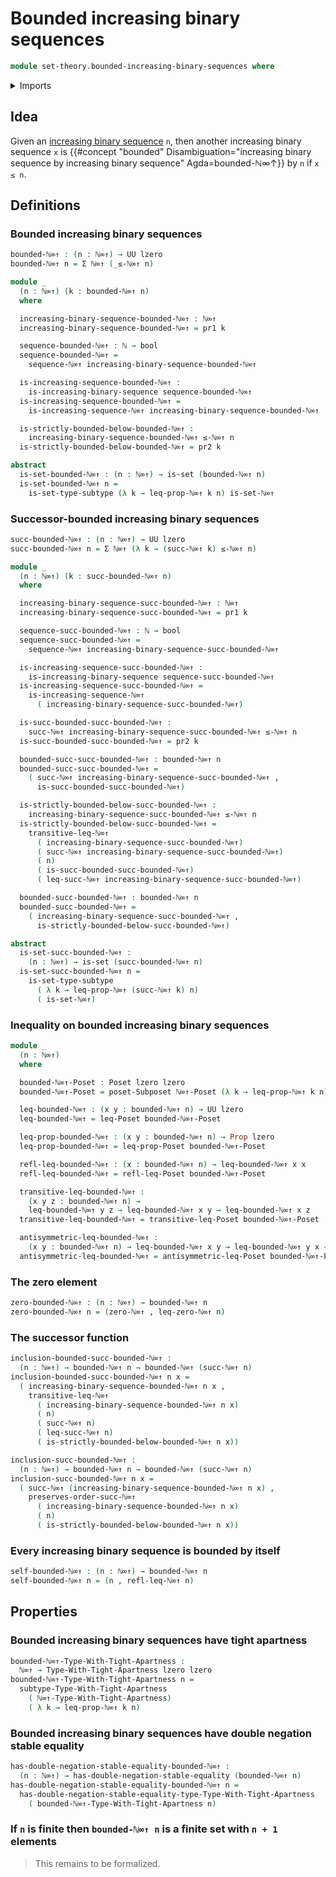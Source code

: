 # Bounded increasing binary sequences

```agda
module set-theory.bounded-increasing-binary-sequences where
```

<details><summary>Imports</summary>

```agda
open import elementary-number-theory.natural-numbers

open import foundation.booleans
open import foundation.dependent-pair-types
open import foundation.double-negation-stable-equality
open import foundation.propositions
open import foundation.sets
open import foundation.subtypes
open import foundation.tight-apartness-relations
open import foundation.universe-levels

open import foundation-core.identity-types

open import order-theory.posets
open import order-theory.subposets

open import set-theory.increasing-binary-sequences
open import set-theory.inequality-increasing-binary-sequences
```

</details>

## Idea

Given an [increasing binary sequence](set-theory.increasing-binary-sequences.md)
`n`, then another increasing binary sequence `x` is
{{#concept "bounded" Disambiguation="increasing binary sequence by increasing binary sequence" Agda=bounded-ℕ∞↑}}
by `n` if `x ≤ n`.

## Definitions

### Bounded increasing binary sequences

```agda
bounded-ℕ∞↑ : (n : ℕ∞↑) → UU lzero
bounded-ℕ∞↑ n = Σ ℕ∞↑ (_≤-ℕ∞↑ n)

module _
  (n : ℕ∞↑) (k : bounded-ℕ∞↑ n)
  where

  increasing-binary-sequence-bounded-ℕ∞↑ : ℕ∞↑
  increasing-binary-sequence-bounded-ℕ∞↑ = pr1 k

  sequence-bounded-ℕ∞↑ : ℕ → bool
  sequence-bounded-ℕ∞↑ =
    sequence-ℕ∞↑ increasing-binary-sequence-bounded-ℕ∞↑

  is-increasing-sequence-bounded-ℕ∞↑ :
    is-increasing-binary-sequence sequence-bounded-ℕ∞↑
  is-increasing-sequence-bounded-ℕ∞↑ =
    is-increasing-sequence-ℕ∞↑ increasing-binary-sequence-bounded-ℕ∞↑

  is-strictly-bounded-below-bounded-ℕ∞↑ :
    increasing-binary-sequence-bounded-ℕ∞↑ ≤-ℕ∞↑ n
  is-strictly-bounded-below-bounded-ℕ∞↑ = pr2 k

abstract
  is-set-bounded-ℕ∞↑ : (n : ℕ∞↑) → is-set (bounded-ℕ∞↑ n)
  is-set-bounded-ℕ∞↑ n =
    is-set-type-subtype (λ k → leq-prop-ℕ∞↑ k n) is-set-ℕ∞↑
```

### Successor-bounded increasing binary sequences

```agda
succ-bounded-ℕ∞↑ : (n : ℕ∞↑) → UU lzero
succ-bounded-ℕ∞↑ n = Σ ℕ∞↑ (λ k → (succ-ℕ∞↑ k) ≤-ℕ∞↑ n)

module _
  (n : ℕ∞↑) (k : succ-bounded-ℕ∞↑ n)
  where

  increasing-binary-sequence-succ-bounded-ℕ∞↑ : ℕ∞↑
  increasing-binary-sequence-succ-bounded-ℕ∞↑ = pr1 k

  sequence-succ-bounded-ℕ∞↑ : ℕ → bool
  sequence-succ-bounded-ℕ∞↑ =
    sequence-ℕ∞↑ increasing-binary-sequence-succ-bounded-ℕ∞↑

  is-increasing-sequence-succ-bounded-ℕ∞↑ :
    is-increasing-binary-sequence sequence-succ-bounded-ℕ∞↑
  is-increasing-sequence-succ-bounded-ℕ∞↑ =
    is-increasing-sequence-ℕ∞↑
      ( increasing-binary-sequence-succ-bounded-ℕ∞↑)

  is-succ-bounded-succ-bounded-ℕ∞↑ :
    succ-ℕ∞↑ increasing-binary-sequence-succ-bounded-ℕ∞↑ ≤-ℕ∞↑ n
  is-succ-bounded-succ-bounded-ℕ∞↑ = pr2 k

  bounded-succ-succ-bounded-ℕ∞↑ : bounded-ℕ∞↑ n
  bounded-succ-succ-bounded-ℕ∞↑ =
    ( succ-ℕ∞↑ increasing-binary-sequence-succ-bounded-ℕ∞↑ ,
      is-succ-bounded-succ-bounded-ℕ∞↑)

  is-strictly-bounded-below-succ-bounded-ℕ∞↑ :
    increasing-binary-sequence-succ-bounded-ℕ∞↑ ≤-ℕ∞↑ n
  is-strictly-bounded-below-succ-bounded-ℕ∞↑ =
    transitive-leq-ℕ∞↑
      ( increasing-binary-sequence-succ-bounded-ℕ∞↑)
      ( succ-ℕ∞↑ increasing-binary-sequence-succ-bounded-ℕ∞↑)
      ( n)
      ( is-succ-bounded-succ-bounded-ℕ∞↑)
      ( leq-succ-ℕ∞↑ increasing-binary-sequence-succ-bounded-ℕ∞↑)

  bounded-succ-bounded-ℕ∞↑ : bounded-ℕ∞↑ n
  bounded-succ-bounded-ℕ∞↑ =
    ( increasing-binary-sequence-succ-bounded-ℕ∞↑ ,
      is-strictly-bounded-below-succ-bounded-ℕ∞↑)

abstract
  is-set-succ-bounded-ℕ∞↑ :
    (n : ℕ∞↑) → is-set (succ-bounded-ℕ∞↑ n)
  is-set-succ-bounded-ℕ∞↑ n =
    is-set-type-subtype
      ( λ k → leq-prop-ℕ∞↑ (succ-ℕ∞↑ k) n)
      ( is-set-ℕ∞↑)
```

### Inequality on bounded increasing binary sequences

```agda
module _
  (n : ℕ∞↑)
  where

  bounded-ℕ∞↑-Poset : Poset lzero lzero
  bounded-ℕ∞↑-Poset = poset-Subposet ℕ∞↑-Poset (λ k → leq-prop-ℕ∞↑ k n)

  leq-bounded-ℕ∞↑ : (x y : bounded-ℕ∞↑ n) → UU lzero
  leq-bounded-ℕ∞↑ = leq-Poset bounded-ℕ∞↑-Poset

  leq-prop-bounded-ℕ∞↑ : (x y : bounded-ℕ∞↑ n) → Prop lzero
  leq-prop-bounded-ℕ∞↑ = leq-prop-Poset bounded-ℕ∞↑-Poset

  refl-leq-bounded-ℕ∞↑ : (x : bounded-ℕ∞↑ n) → leq-bounded-ℕ∞↑ x x
  refl-leq-bounded-ℕ∞↑ = refl-leq-Poset bounded-ℕ∞↑-Poset

  transitive-leq-bounded-ℕ∞↑ :
    (x y z : bounded-ℕ∞↑ n) →
    leq-bounded-ℕ∞↑ y z → leq-bounded-ℕ∞↑ x y → leq-bounded-ℕ∞↑ x z
  transitive-leq-bounded-ℕ∞↑ = transitive-leq-Poset bounded-ℕ∞↑-Poset

  antisymmetric-leq-bounded-ℕ∞↑ :
    (x y : bounded-ℕ∞↑ n) → leq-bounded-ℕ∞↑ x y → leq-bounded-ℕ∞↑ y x → x ＝ y
  antisymmetric-leq-bounded-ℕ∞↑ = antisymmetric-leq-Poset bounded-ℕ∞↑-Poset
```

### The zero element

```agda
zero-bounded-ℕ∞↑ : (n : ℕ∞↑) → bounded-ℕ∞↑ n
zero-bounded-ℕ∞↑ n = (zero-ℕ∞↑ , leq-zero-ℕ∞↑ n)
```

### The successor function

```agda
inclusion-bounded-succ-bounded-ℕ∞↑ :
  (n : ℕ∞↑) → bounded-ℕ∞↑ n → bounded-ℕ∞↑ (succ-ℕ∞↑ n)
inclusion-bounded-succ-bounded-ℕ∞↑ n x =
  ( increasing-binary-sequence-bounded-ℕ∞↑ n x ,
    transitive-leq-ℕ∞↑
      ( increasing-binary-sequence-bounded-ℕ∞↑ n x)
      ( n)
      ( succ-ℕ∞↑ n)
      ( leq-succ-ℕ∞↑ n)
      ( is-strictly-bounded-below-bounded-ℕ∞↑ n x))

inclusion-succ-bounded-ℕ∞↑ :
  (n : ℕ∞↑) → bounded-ℕ∞↑ n → bounded-ℕ∞↑ (succ-ℕ∞↑ n)
inclusion-succ-bounded-ℕ∞↑ n x =
  ( succ-ℕ∞↑ (increasing-binary-sequence-bounded-ℕ∞↑ n x) ,
    preserves-order-succ-ℕ∞↑
      ( increasing-binary-sequence-bounded-ℕ∞↑ n x)
      ( n)
      ( is-strictly-bounded-below-bounded-ℕ∞↑ n x))
```

### Every increasing binary sequence is bounded by itself

```agda
self-bounded-ℕ∞↑ : (n : ℕ∞↑) → bounded-ℕ∞↑ n
self-bounded-ℕ∞↑ n = (n , refl-leq-ℕ∞↑ n)
```

## Properties

### Bounded increasing binary sequences have tight apartness

```agda
bounded-ℕ∞↑-Type-With-Tight-Apartness :
  ℕ∞↑ → Type-With-Tight-Apartness lzero lzero
bounded-ℕ∞↑-Type-With-Tight-Apartness n =
  subtype-Type-With-Tight-Apartness
    ( ℕ∞↑-Type-With-Tight-Apartness)
    ( λ k → leq-prop-ℕ∞↑ k n)
```

### Bounded increasing binary sequences have double negation stable equality

```agda
has-double-negation-stable-equality-bounded-ℕ∞↑ :
  (n : ℕ∞↑) → has-double-negation-stable-equality (bounded-ℕ∞↑ n)
has-double-negation-stable-equality-bounded-ℕ∞↑ n =
  has-double-negation-stable-equality-type-Type-With-Tight-Apartness
    ( bounded-ℕ∞↑-Type-With-Tight-Apartness n)
```

### If `n` is finite then `bounded-ℕ∞↑ n` is a finite set with `n + 1` elements

> This remains to be formalized.
